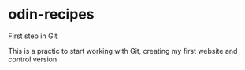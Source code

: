 # odin-recipes

First step in Git

This is a practic to start working with Git, creating my first website and control version.